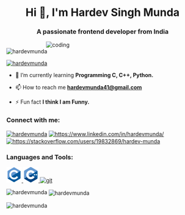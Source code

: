 <h1 align="center">Hi 👋, I'm Hardev Singh Munda</h1>
<h3 align="center">A passionate frontend developer from India</h3>
<img align="right" alt="coding" width="400" src="https://media.tenor.com/NOYF3f82b_gAAAAC/programmer.gif">

<p align="left"> <img src="https://komarev.com/ghpvc/?username=hardevmunda&label=Profile%20views&color=0e75b6&style=flat" alt="hardevmunda" /> </p>

<p align="left"> <a href="https://twitter.com/hardevmunda" target="blank"><img src="https://img.shields.io/twitter/follow/hardevmunda?logo=twitter&style=for-the-badge" alt="hardevmunda" /></a> </p>

- 🌱 I’m currently learning **Programming C, C++, Python.**

- 📫 How to reach me **hardevmunda41@gmail.com**

- ⚡ Fun fact **I think I am Funny.**

<h3 align="left">Connect with me:</h3>
<p align="left">
<a href="https://twitter.com/hardevmunda" target="blank"><img align="center" src="https://raw.githubusercontent.com/rahuldkjain/github-profile-readme-generator/master/src/images/icons/Social/twitter.svg" alt="hardevmunda" height="30" width="40" /></a>
<a href="https://linkedin.com/in/https://www.linkedin.com/in/hardevmunda/" target="blank"><img align="center" src="https://raw.githubusercontent.com/rahuldkjain/github-profile-readme-generator/master/src/images/icons/Social/linked-in-alt.svg" alt="https://www.linkedin.com/in/hardevmunda/" height="30" width="40" /></a>
<a href="https://stackoverflow.com/users/https://stackoverflow.com/users/19832869/hardev-munda" target="blank"><img align="center" src="https://raw.githubusercontent.com/rahuldkjain/github-profile-readme-generator/master/src/images/icons/Social/stack-overflow.svg" alt="https://stackoverflow.com/users/19832869/hardev-munda" height="30" width="40" /></a>
</p>

<h3 align="left">Languages and Tools:</h3>
<p align="left"> <a href="https://www.cprogramming.com/" target="_blank" rel="noreferrer"> <img src="https://raw.githubusercontent.com/devicons/devicon/master/icons/c/c-original.svg" alt="c" width="40" height="40"/> </a> <a href="https://www.w3schools.com/cpp/" target="_blank" rel="noreferrer"> <img src="https://raw.githubusercontent.com/devicons/devicon/master/icons/cplusplus/cplusplus-original.svg" alt="cplusplus" width="40" height="40"/> </a> <a href="https://git-scm.com/" target="_blank" rel="noreferrer"> <img src="https://www.vectorlogo.zone/logos/git-scm/git-scm-icon.svg" alt="git" width="40" height="40"/> </a> </p>

<p><img align="left" src="https://github-readme-stats.vercel.app/api/top-langs?username=hardevmunda&show_icons=true&locale=en&layout=compact" alt="hardevmunda" /></p>

<p>&nbsp;<img align="center" src="https://github-readme-stats.vercel.app/api?username=hardevmunda&show_icons=true&locale=en" alt="hardevmunda" /></p>

<p><img align="center" src="https://github-readme-streak-stats.herokuapp.com/?user=hardevmunda&" alt="hardevmunda" /></p>
